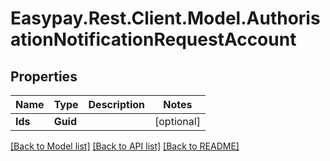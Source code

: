 # Easypay.Rest.Client.Model.AuthorisationNotificationRequestAccount

## Properties

Name | Type | Description | Notes
------------ | ------------- | ------------- | -------------
**Ids** | **Guid** |  | [optional] 

[[Back to Model list]](../README.md#documentation-for-models) [[Back to API list]](../README.md#documentation-for-api-endpoints) [[Back to README]](../README.md)

